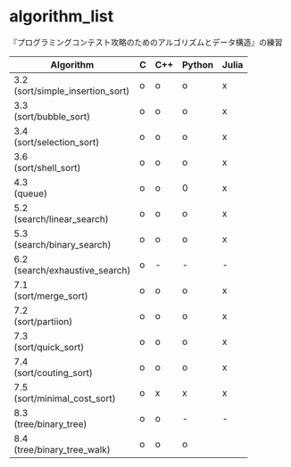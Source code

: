 # algorithm_list

『プログラミングコンテスト攻略のためのアルゴリズムとデータ構造』の練習

| Algorithm                           | C | C++ | Python | Julia |
| ---------                           | - | --- | ------ | ----- |
| 3.2<br>(sort/simple_insertion_sort) | o | o   | o      | x     |
| 3.3<br>(sort/bubble_sort)           | o | o   | o      | x     |
| 3.4<br>(sort/selection_sort)        | o | o   | o      | x     |
| 3.6<br>(sort/shell_sort)            | o | o   | o      | x     |
| 4.3<br>(queue)                      | o | o   | 0      | x     |
| 5.2<br>(search/linear_search)       | o | o   | o      | x     |
| 5.3<br>(search/binary_search)       | o | o   | o      | x     |
| 6.2<br>(search/exhaustive_search)   | o | -   | -      | -     |
| 7.1<br>(sort/merge_sort)            | o | o   | o      | x     |
| 7.2<br>(sort/partiion)              | o | o   | o      | x     |
| 7.3<br>(sort/quick_sort)            | o | o   | o      | x     |
| 7.4<br>(sort/couting_sort)          | o | o   | o      | x     |
| 7.5<br>(sort/minimal_cost_sort)     | o | x   | x      | x     |
| 8.3<br>(tree/binary_tree)           | o | o   | -      | -     |
| 8.4<br>(tree/binary_tree_walk)      | o | o   | o      |       |
